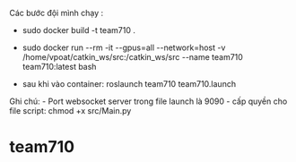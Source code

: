 Các bước đội mình chạy :

- sudo docker build -t team710 .

- sudo docker run --rm -it --gpus=all --network=host -v /home/vpoat/catkin_ws/src:/catkin_ws/src --name team710 team710:latest bash

- sau khi vào container: roslaunch team710 team710.launch

Ghi chú: - Port websocket server trong file launch là 9090 
	 - cấp quyền cho file script: chmod +x src/Main.py

# team710
